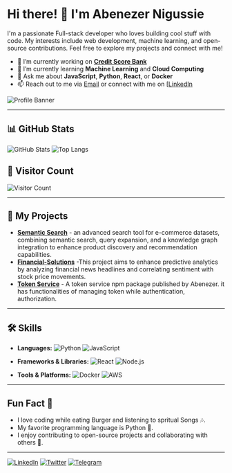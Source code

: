 
# Hi there! 👋 I'm Abenezer Nigussie

I'm a passionate Full-stack developer who loves building cool stuff with code. My interests include web development, machine learning, and open-source contributions. Feel free to explore my projects and connect with me!

- 🔭 I’m currently working on **[Credit Score Bank](https://github.com/abenaacs/Credit_Score_Bati_Bank)**
- 🌱 I’m currently learning **Machine Learning** and **Cloud Computing**
- 💬 Ask me about **JavaScript**, **Python**, **React**, or **Docker**
- 📫 Reach out to me via [Email](mailto:abenezernigussiecs@gmail.com) or connect with me on [[LinkedIn](https://www.linkedin.com/in/your-profile/](https://www.linkedin.com/in/abenezer-nigussie-cs/))

![Profile Banner](https://media2.giphy.com/media/v1.Y2lkPTc5MGI3NjExeTBwNHppa3A3OWU2b28xbzR0cXVkZnl2bG5qd3NtOHJpbm94dnMxcCZlcD12MV9pbnRlcm5hbF9naWZfYnlfaWQmY3Q9Zw/xT9IgzoKnwFNmISR8I/giphy.gif)

---

## 📊 GitHub Stats

![GitHub Stats](https://github-readme-stats.vercel.app/api?username=abenaacs&show_icons=true&theme=radical&count_private=true)
![Top Langs](https://github-readme-stats.vercel.app/api/top-langs/?username=abenaacs&layout=compact&theme=radical)

## 🌟 Visitor Count

![Visitor Count](https://profile-counter.glitch.me/abenaacs/count.svg)

---

## 🚀 My Projects

- **[Semantic Search](https://github.com/abenaacs/semantic-search-iCog-Labs-week-5)** - an advanced search tool for e-commerce datasets, combining semantic search, query expansion, and a knowledge graph integration to enhance product discovery and recommendation capabilities.
- **[Financial-Solutions](https://github.com/abenaacs/Nova-Financial-Solutions-Week-1)** -This project aims to enhance predictive analytics by analyzing financial news headlines and correlating sentiment with stock price movements.
- **[Token Service](https://github.com/abenaacs/token-services)** - A token service npm package published by Abenezer. it has functionalities of managing token while authentication, authorization.

---

## 🛠 Skills

- **Languages:** 
  ![Python](https://img.shields.io/badge/-Python-blue?style=flat-square&logo=python)
  ![JavaScript](https://img.shields.io/badge/-JavaScript-yellow?style=flat-square&logo=javascript)
  
- **Frameworks & Libraries:**
  ![React](https://img.shields.io/badge/-React-black?style=flat-square&logo=react)
  ![Node.js](https://img.shields.io/badge/-Node.js-green?style=flat-square&logo=node.js)

- **Tools & Platforms:**
  ![Docker](https://img.shields.io/badge/-Docker-blue?style=flat-square&logo=docker)
  ![AWS](https://img.shields.io/badge/-AWS-orange?style=flat-square&logo=amazonaws)

---

## Fun Fact 🎉

- I love coding while eating Burger and listening to spritual Songs 🎶.
- My favorite programming language is Python 🐍.
- I enjoy contributing to open-source projects and collaborating with others 🤝.

---

<!-- Social Media Links -->
[![LinkedIn](https://img.shields.io/badge/-LinkedIn-black.svg?style=for-the-badge&logo=linkedin&colorB=555)](https://www.linkedin.com/in/abenezer-nigussie-cs/)
[![Twitter](https://img.shields.io/badge/-Twitter-black.svg?style=for-the-badge&logo=twitter&colorB=555)](https://x.com/abenaacs21)
[![Telegram](https://img.shields.io/badge/-Telegram-black.svg?style=for-the-badge&logo=telegram&colorB=555)](https://t.me/reconcilerec)
